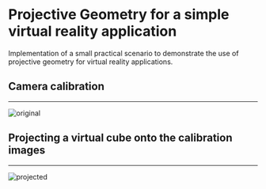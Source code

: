 # Projective Geometry for a simple virtual reality application
Implementation of a small practical scenario to demonstrate the use of projective geometry for virtual reality applications.

## Camera calibration
---
![original](https://user-images.githubusercontent.com/95151624/226233127-4dad33a6-d060-44f4-92e2-0f115a178cb1.gif)

## Projecting a virtual cube onto the calibration images
---
![projected](https://user-images.githubusercontent.com/95151624/226233373-ece48423-2b41-4dcb-ada0-1ba2cb87fa29.gif)
